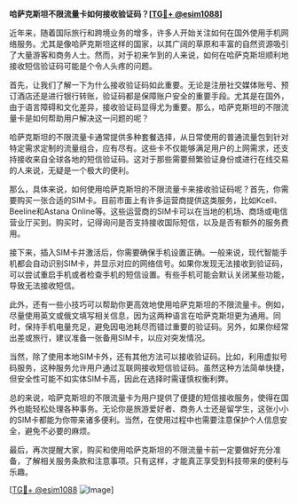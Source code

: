 **哈萨克斯坦不限流量卡如何接收验证码？[[TG💪+ @esim1088](https://t.me/s/esim1088)]**

近年来，随着国际旅行和跨境业务的增多，许多人开始关注如何在国外使用手机网络服务。尤其是像哈萨克斯坦这样的国家，以其广阔的草原和丰富的自然资源吸引了大量游客和商务人士。然而，对于初来乍到的人来说，如何在哈萨克斯坦顺利地接收短信验证码可能是个令人头疼的问题。

首先，让我们了解一下为什么接收验证码如此重要。无论是注册社交媒体账号、预订酒店还是进行银行转账，验证码都是保障账户安全的重要手段。尤其是在国外，由于语言障碍和文化差异，接收验证码显得尤为重要。那么，哈萨克斯坦的不限流量卡是如何帮助用户解决这一问题的呢？

哈萨克斯坦的不限流量卡通常提供多种套餐选择，从日常使用的普通流量包到针对特定需求定制的流量组合，应有尽有。这些卡不仅能够满足用户的上网需求，还支持接收来自全球各地的短信验证码。这对于那些需要频繁验证身份或进行在线交易的人来说，无疑是一个极大的便利。

那么，具体来说，如何使用哈萨克斯坦的不限流量卡来接收验证码呢？首先，你需要购买一张合适的SIM卡。目前市面上有许多运营商提供这类服务，比如Kcell、Beeline和Astana Online等。这些运营商的SIM卡可以在当地的机场、商场或电信营业厅买到。购买时，记得询问是否支持接收国际短信，以及是否有额外的服务费用。

接下来，插入SIM卡并激活后，你需要确保手机设置正确。一般来说，现代智能手机都会自动识别SIM卡，并显示对应的网络信号。如果你发现无法接收到验证码，可以尝试重启手机或者检查手机的短信设置。有些手机可能会默认关闭某些功能，导致无法接收短信。

此外，还有一些小技巧可以帮助你更高效地使用哈萨克斯坦的不限流量卡。例如，尽量使用英文或俄文填写相关信息，因为这两种语言在哈萨克斯坦更为通用。同时，保持手机电量充足，避免因电池耗尽而错过重要的验证码。另外，如果你经常出差或旅行，建议准备一张备用SIM卡，以应对突发情况。

当然，除了使用本地SIM卡外，还有其他方法可以接收验证码。比如，利用虚拟号码服务，这种服务允许用户通过互联网接收短信验证码。虽然这种方法简单快捷，但安全性可能不如实体SIM卡高，因此在选择时需谨慎权衡利弊。

总的来说，哈萨克斯坦的不限流量卡为用户提供了便捷的短信接收服务，使得在国外也能轻松处理各种事务。无论你是旅游爱好者、商务人士还是留学生，这张小小的SIM卡都能为你带来诸多便利。当然，在使用过程中也需要注意保护个人信息安全，避免不必要的麻烦。

最后，再次提醒大家，购买和使用哈萨克斯坦的不限流量卡前一定要做好充分准备，了解相关服务条款和注意事项。只有这样，才能真正享受到科技带来的便利与乐趣。

[[TG💪+ @esim1088](https://t.me/s/esim1088) ![Image](https://i.postimg.cc/4NQfJmqS/Snipaste-2025-05-13-00-14-12.png)]
